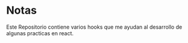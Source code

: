 # Notas
Este Repositorio contiene varios hooks que me ayudan al desarrollo de algunas practicas en react.